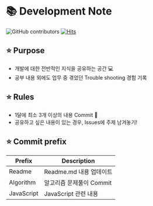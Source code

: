 :books: Development Note
===========================
![GitHub contributors](https://img.shields.io/github/contributors/Mandory/my-js?color=%23F94293&style=flat-square)
[![Hits](https://hits.seeyoufarm.com/api/count/incr/badge.svg?url=https%3A%2F%2Fgithub.com%2FMandory%2Fmy-js&count_bg=%2379C83D&title_bg=%23555555&icon=&icon_color=%23E7E7E7&title=hits&edge_flat=false)](https://hits.seeyoufarm.com)

:star: Purpose
----------------
* 개발에 대한 전반적인 지식을 공유하는 공간 :computer:
* 공부 내용 외에도 업무 중 겪었던 Trouble shooting 경험 기록

:star: Rules
--------------
* 1달에 최소 3개 이상의 내용 Commit :muscle:
* 공유하고 싶은 내용이 있는 경우, Issues에 주제 남겨놓기!

:star: Commit prefix 
---------------------
|Prefix|Description|
|---------|------------------------|
|Readme   | Readme.md 내용 업데이트 |
|Algorithm| 알고리즘 문제풀이 Commit|
|JavaScript| JavaScript 관련 내용  |
